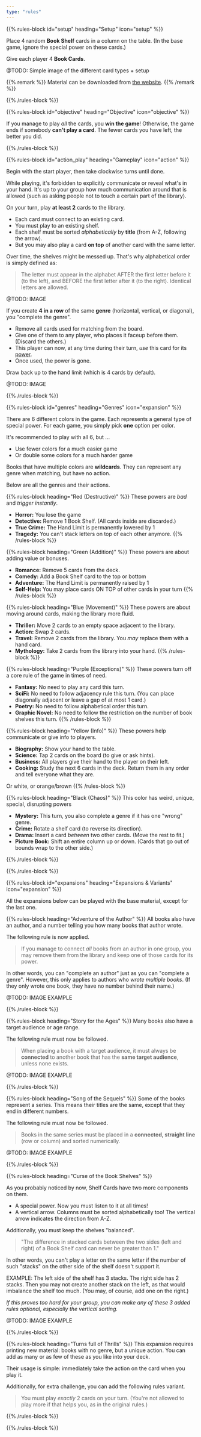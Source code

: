 ```yaml
---
type: "rules"
---
```


{{% rules-block id="setup" heading="Setup" icon="setup" %}}

Place 4 random **Book Shelf** cards in a column on the table. (In the base game, ignore the special power on these cards.)

Give each player 4 **Book Cards**.

@TODO: Simple image of the different card types + setup

{{% remark %}}
Material can be downloaded from [the website](https://pandaqi.com/librarians/).
{{% /remark %}}

{{% /rules-block %}}

{{% rules-block id="objective" heading="Objective" icon="objective" %}}

If you manage to play _all_ the cards, you **win the game**! Otherwise, the game ends if somebody **can't play a card**. The fewer cards you have left, the better you did.

{{% /rules-block %}}

{{% rules-block id="action_play" heading="Gameplay" icon="action" %}}

Begin with the start player, then take clockwise turns until done.

While playing, it's forbidden to explicitly communicate or reveal what's in your hand. It's up to your group how much communication around that is allowed (such as asking people not to touch a certain part of the library).

On your turn, play **at least 2** cards to the library.
* Each card must connect to an existing card.
* You must play to an existing shelf.
* Each shelf must be sorted _alphabetically_ by **title** (from A-Z, following the arrow).
* But you may also play a card **on top** of another card with the same letter.

Over time, the shelves might be messed up. That's why alphabetical order is simply defined as:

> The letter must appear in the alphabet AFTER the first letter before it (to the left), and BEFORE the first letter after it (to the right). Identical letters are allowed.

@TODO: IMAGE

If you create **4 in a row** of the same **genre** (horizontal, vertical, or diagonal), you "complete the genre".
* Remove all cards used for matching from the board.
* Give one of them to any player, who places it faceup before them. (Discard the others.)
* This player can now, at any time during their turn, _use_ this card for its [power](#genres).
* Once used, the power is gone.

Draw back up to the hand limit (which is 4 cards by default).

@TODO: IMAGE

<!--- Original rule said your turn ended instantly upon completing a genre, but that just feels like a useless exception at this point? --->

{{% /rules-block %}}

{{% rules-block id="genres" heading="Genres" icon="expansion" %}}

There are 6 different colors in the game. Each represents a general type of special power. For each game, you simply pick **one** option per color.

It's recommended to play with all 6, but ...
* Use fewer colors for a much easier game
* Or double some colors for a much harder game

Books that have multiple colors are **wildcards**. They can represent any genre when matching, but have no action.

Below are all the genres and their actions.

{{% rules-block heading="Red (Destructive)" %}}
These powers are _bad_ and _trigger instantly_.

* **Horror:** You lose the game
* **Detective:** Remove 1 Book Shelf. (All cards inside are discarded.)
* **True Crime:** The Hand Limit is permanently lowered by 1
* **Tragedy:** You can't stack letters on top of each other anymore.
{{% /rules-block %}}

{{% rules-block heading="Green (Addition)" %}}
These powers are about adding value or bonuses.

* **Romance:** Remove 5 cards from the deck.
* **Comedy:** Add a Book Shelf card to the top or bottom
* **Adventure:** The Hand Limit is permanently raised by 1 
* **Self-Help:** You may place cards ON TOP of other cards in your turn
{{% /rules-block %}}

{{% rules-block heading="Blue (Movement)" %}}
These powers are about moving around cards, making the library more fluid.

* **Thriller:** Move 2 cards to an empty space adjacent to the library.
* **Action:** Swap 2 cards.
* **Travel:** Remove 2 cards from the library. You _may_ replace them with a hand card.
* **Mythology:** Take 2 cards from the library into your hand.
{{% /rules-block %}}

{{% rules-block heading="Purple (Exceptions)" %}}
These powers turn off a core rule of the game in times of need.

* **Fantasy:** No need to play any card this turn.
* **SciFi:** No need to follow adjacency rule this turn. (You can place diagonally adjacent or leave a gap of at most 1 card.)
* **Poetry:** No need to follow alphabetical order this turn.
* **Graphic Novel:** No need to follow the restriction on the number of book shelves this turn.
{{% /rules-block %}}

{{% rules-block heading="Yellow (Info)" %}}
These powers help communicate or give info to players.

* **Biography:** Show your hand to the table.
* **Science:** Tap 2 cards on the board (to give or ask hints).
* **Business:** All players give their hand to the player on their left.
* **Cooking:** Study the next 6 cards in the deck. Return them in any order and tell everyone what they are.

Or white, or orange/brown
{{% /rules-block %}}

{{% rules-block heading="Black (Chaos)" %}}
This color has weird, unique, special, disrupting powers

* **Mystery:** This turn, you also complete a genre if it has one "wrong" genre.
* **Crime:** Rotate a shelf card (to reverse its direction).
* **Drama:** Insert a card _between_ two other cards. (Move the rest to fit.)
* **Picture Book:** Shift an entire column up or down. (Cards that go out of bounds wrap to the other side.)

{{% /rules-block %}}

{{% /rules-block %}}

{{% rules-block id="expansions" heading="Expansions & Variants" icon="expansion" %}}

All the expansions below can be played with the base material, except for the last one.

{{% rules-block heading="Adventure of the Author" %}}
All books also have an author, and a number telling you how many books that author wrote.

The following rule is now applied.

> If you manage to connect _all_ books from an author in one group, you may remove them from the library and keep one of those cards for its power.

In other words, you can "complete an author" just as you can "complete a genre". However, this only applies to authors who _wrote multiple books_. (If they only wrote one book, they have no number behind their name.)

@TODO: IMAGE EXAMPLE

{{% /rules-block %}}

{{% rules-block heading="Story for the Ages" %}}
Many books also have a target audience or age range. 

The following rule must now be followed.

> When placing a book with a target audience, it must always be **connected** to another book that has the **same target audience**, unless none exists. 

@TODO: IMAGE EXAMPLE

{{% /rules-block %}}

{{% rules-block heading="Song of the Sequels" %}}
Some of the books represent a series. This means their titles are the same, except that they end in different numbers.

The following rule must now be followed.

> Books in the same series must be placed in a **connected, straight line** (row or column) and sorted numerically.

@TODO: IMAGE EXAMPLE

{{% /rules-block %}}

{{% rules-block heading="Curse of the Book Shelves" %}}

As you probably noticed by now, Shelf Cards have two more components on them.

* A special power. Now you must listen to it at all times!
* A vertical arrow. Columns must be sorted alphabetically too! The vertical arrow indicates the direction from A-Z.

Additionally, you must keep the shelves "balanced". 

> "The difference in stacked cards between the two sides (left and right) of a Book Shelf card can never be greater than 1."

In other words, you can't play a letter on the same letter if the number of such "stacks" on the other side of the shelf doesn't support it.

EXAMPLE: The left side of the shelf has 3 stacks. The right side has 2 stacks. Then you may not create another stack on the left, as that would imbalance the shelf too much. (You may, of course, add one on the right.)

_If this proves too hard for your group, you can make any of these 3 added rules optional, especially the vertical sorting._

@TODO: IMAGE EXAMPLE

{{% /rules-block %}}

{{% rules-block heading="Turns full of Thrills" %}}
This expansion requires printing new material: books with no genre, but a unique action. You can add as many or as few of these as you like into your deck.

Their usage is simple: immediately take the action on the card when you play it.

Additionally, for extra challenge, you can add the following rules variant.

> You must play _exactly_ 2 cards on your turn. (You're not allowed to play more if that helps you, as in the original rules.)

{{% /rules-block %}}

{{% /rules-block %}}